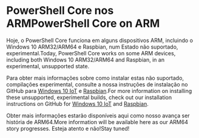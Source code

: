 # <a name="powershell-core-on-arm"></a><span data-ttu-id="0f17c-101">PowerShell Core nos ARM</span><span class="sxs-lookup"><span data-stu-id="0f17c-101">PowerShell Core on ARM</span></span>

<span data-ttu-id="0f17c-102">Hoje, o PowerShell Core funciona em alguns dispositivos ARM, incluindo o Windows 10 ARM32/ARM64 e Raspbian, num Estado não suportado, experimental.</span><span class="sxs-lookup"><span data-stu-id="0f17c-102">Today, PowerShell Core works on some ARM devices, including both Windows 10 ARM32/ARM64 and Raspbian, in an experimental, unsupported state.</span></span>

<span data-ttu-id="0f17c-103">Para obter mais informações sobre como instalar estas não suportado, compilações experimental, consulte a nossa instruções de instalação no GitHub para [Windows 10 IoT](https://github.com/PowerShell/PowerShell/blob/master/docs/installation/windows.md#deploying-on-windows-iot) e [Raspbian](https://github.com/PowerShell/PowerShell/blob/master/docs/installation/linux.md#raspbian).</span><span class="sxs-lookup"><span data-stu-id="0f17c-103">For more information on installing these unsupported, experimental builds, check out our installation instructions on GitHub for [Windows 10 IoT](https://github.com/PowerShell/PowerShell/blob/master/docs/installation/windows.md#deploying-on-windows-iot) and [Raspbian](https://github.com/PowerShell/PowerShell/blob/master/docs/installation/linux.md#raspbian).</span></span>

<span data-ttu-id="0f17c-104">Obter mais informações estarão disponíveis aqui como nosso avança ser história de ARM64.</span><span class="sxs-lookup"><span data-stu-id="0f17c-104">More information will be available here as our ARM64 story progresses.</span></span>
<span data-ttu-id="0f17c-105">Esteja atento e não!</span><span class="sxs-lookup"><span data-stu-id="0f17c-105">Stay tuned!</span></span>